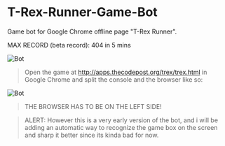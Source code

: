 # T-Rex-Runner-Game-Bot
Game bot for Google Chrome offline page "T-Rex Runner".

MAX RECORD (beta record): 404 in 5 mins

![Bot](https://camo.githubusercontent.com/95dff86a8aad6b875dd82fe6ba4f6ccb3a36a392/687474703a2f2f692e696d6775722e636f6d2f396f4f376151392e676966)

> Open the game at http://apps.thecodepost.org/trex/trex.html in Google Chrome and split the console and the browser like so:

![Bot](https://css-tricks.com/wp-content/uploads/2016/01/cinch.gif)

> THE BROWSER HAS TO BE ON THE LEFT SIDE!

> ALERT: However this is a very early version of the bot, and i will be adding an automatic way to recognize the game box on the screen and sharp it better since its kinda bad for now.


